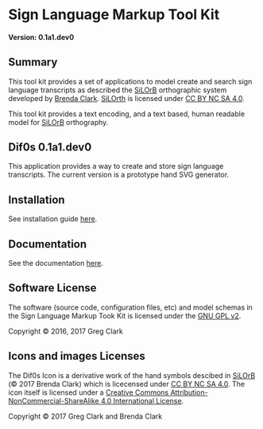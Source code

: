 # Sign Language Markup Tool Kit
#### Version: 0.1a1.dev0

## Summary

This tool kit provides a set of applications to model create and search sign
language transcripts as described the [SiLOrB](https://bleegiimuus.wordpress.com/home/silorth-sign-language-orthography/) orthographic system developed by [Brenda Clark](https://bleegiimuus.wordpress.com/).  [SiLOrth](https://bleegiimuus.wordpress.com/home/silorth-sign-language-orthography/) is licensed under <a rel="license" href="http://creativecommons.org/licenses/by-nc-sa/4.0/">CC BY NC SA 4.0</a>.

This tool kit provides a text encoding, and a text based, human readable model for [SiLOrB](https://bleegiimuus.wordpress.com/home/silorb-sign-language-writing/) orthography.

## Dif0s 0.1a1.dev0

This application provides a way to create and store sign language transcripts.
The current version is a prototype hand SVG generator.

## Installation

See installation guide [here](https://gitlab.com/eigenmoose/signlangmtk/wikis/Installation%20and%20Setup).

## Documentation

See the documentation [here](https://gitlab.com/eigenmoose/signlangmtk/wikis/documentation).

## Software License

The software (source code, configuration files, etc) and model schemas in the Sign Language Markup Took Kit is licensed under the
[GNU GPL v2](https://www.gnu.org/licenses/old-licenses/gpl-2.0-standalone.html).

Copyright &copy; 2016, 2017 Greg Clark

## Icons and images Licenses
The Dif0s Icon is a derivative work of the hand symbols descibed in [SiLOrB](https://bleegiimuus.wordpress.com/home/silorb-sign-language-writing/) (&copy; 2017 Brenda Clark) which is licecensed under <a rel="license" href="http://creativecommons.org/licenses/by-nc-sa/4.0/">CC BY NC SA 4.0</a>.  The icon itself is licensed under a <a rel="license" href="http://creativecommons.org/licenses/by-nc-sa/4.0/">Creative Commons Attribution-NonCommercial-ShareAlike 4.0 International License</a>.

Copyright &copy; 2017 Greg Clark and Brenda Clark
